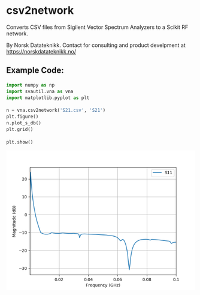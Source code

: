 # csv2network
Converts CSV files from Sigilent Vector Spectrum Analyzers to a Scikit RF network.

By Norsk Datateknikk. Contact for consulting and product develpment at https://norskdatateknikk.no/

## Example Code:

```python
import numpy as np
import svautil.vna as vna
import matplotlib.pyplot as plt

n = vna.csv2network('S21.csv', 'S21')
plt.figure()
n.plot_s_db()
plt.grid()

plt.show()
```

![Resulting Image](result.png)
